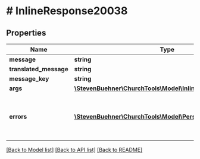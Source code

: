 # # InlineResponse20038

## Properties

Name | Type | Description | Notes
------------ | ------------- | ------------- | -------------
**message** | **string** |  | [optional]
**translated_message** | **string** |  | [optional]
**message_key** | **string** |  | [optional]
**args** | [**\StevenBuehner\ChurchTools\Model\InlineResponse20038Args**](InlineResponse20038Args.md) |  | [optional]
**errors** | [**\StevenBuehner\ChurchTools\Model\PersonDomainObject[]**](PersonDomainObject.md) | Array of DomainObjects with people, who have no eMail Addresses. | [optional]

[[Back to Model list]](../../README.md#models) [[Back to API list]](../../README.md#endpoints) [[Back to README]](../../README.md)
